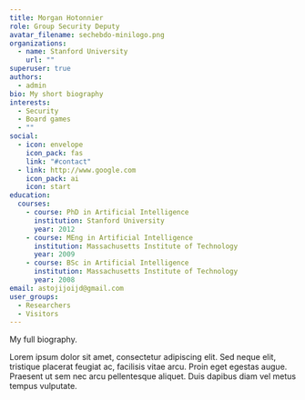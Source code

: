 ```yaml
---
title: Morgan Hotonnier
role: Group Security Deputy
avatar_filename: sechebdo-minilogo.png
organizations:
  - name: Stanford University
    url: ""
superuser: true
authors:
  - admin
bio: My short biography
interests:
  - Security
  - Board games
  - ""
social:
  - icon: envelope
    icon_pack: fas
    link: "#contact"
  - link: http://www.google.com
    icon_pack: ai
    icon: start
education:
  courses:
    - course: PhD in Artificial Intelligence
      institution: Stanford University
      year: 2012
    - course: MEng in Artificial Intelligence
      institution: Massachusetts Institute of Technology
      year: 2009
    - course: BSc in Artificial Intelligence
      institution: Massachusetts Institute of Technology
      year: 2008
email: astojijoijd@gmail.com
user_groups:
  - Researchers
  - Visitors
---
```

My full biography.

Lorem ipsum dolor sit amet, consectetur adipiscing elit. Sed neque elit, tristique placerat feugiat ac, facilisis vitae arcu. Proin eget egestas augue. Praesent ut sem nec arcu pellentesque aliquet. Duis dapibus diam vel metus tempus vulputate.